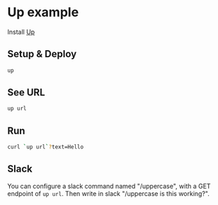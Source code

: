 # Up example

Install [Up](https://github.com/apex/up)

## Setup & Deploy

```bash
up
```

## See URL

```bash
up url
```

## Run

```bash
curl `up url`?text=Hello

```

## Slack

You can configure a slack command named "/uppercase", with a GET endpoint of `up url`. Then write in slack "/uppercase is this working?".
